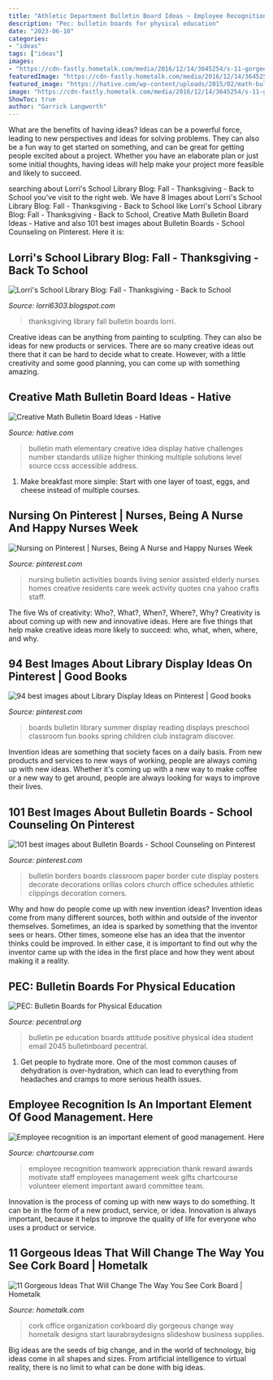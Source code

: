 ```yaml
---
title: "Athletic Department Bulletin Board Ideas ~ Employee Recognition Is An Important Element Of Good Management. Here"
description: "Pec: bulletin boards for physical education"
date: "2023-06-10"
categories:
- "ideas"
tags: ["ideas"]
images:
- "https://cdn-fastly.hometalk.com/media/2016/12/14/3645254/s-11-gorgeous-ideas-that-will-change-the-way-you-see-cork-board.jpg?size=1600x1000&amp;nocrop=1"
featuredImage: "https://cdn-fastly.hometalk.com/media/2016/12/14/3645254/s-11-gorgeous-ideas-that-will-change-the-way-you-see-cork-board.jpg?size=1600x1000&amp;nocrop=1"
featured_image: "https://hative.com/wp-content/uploads/2015/02/math-bulletin-board-ideas/10-math-bulletin-board.jpg"
image: "https://cdn-fastly.hometalk.com/media/2016/12/14/3645254/s-11-gorgeous-ideas-that-will-change-the-way-you-see-cork-board.jpg?size=1600x1000&amp;nocrop=1"
ShowToc: true
author: "Garrick Langworth"
---
```



What are the benefits of having ideas?
Ideas can be a powerful force, leading to new perspectives and ideas for solving problems. They can also be a fun way to get started on something, and can be great for getting people excited about a project. Whether you have an elaborate plan or just some initial thoughts, having ideas will help make your project more feasible and likely to succeed.

	

		
searching about Lorri&#039;s School Library Blog: Fall - Thanksgiving - Back to School you've visit to the right web. We have 8 Images about Lorri&#039;s School Library Blog: Fall - Thanksgiving - Back to School like Lorri&#039;s School Library Blog: Fall - Thanksgiving - Back to School, Creative Math Bulletin Board Ideas - Hative and also 101 best images about Bulletin Boards - School Counseling on Pinterest. Here it is:
		
    
## Lorri&#039;s School Library Blog: Fall - Thanksgiving - Back To School

<img loading=lazy src="https://2.bp.blogspot.com/-7e5LStYt5gM/UbCtHr_JQqI/AAAAAAAAAJ8/QIb5sT46_JQ/s1600/Nikonold2010+083.JPG" onerror="this.onerror=null;this.src='https://tse3.mm.bing.net/th?id=OIP.ocytMNTAJDbkZmqMNRL7qwHaFj&amp;pid=15.1';" alt="Lorri&#039;s School Library Blog: Fall - Thanksgiving - Back to School">

_Source: lorri6303.blogspot.com_

>thanksgiving library fall bulletin boards lorri. 

	

Creative ideas can be anything from painting to sculpting. They can also be ideas for new products or services. There are so many creative ideas out there that it can be hard to decide what to create. However, with a little creativity and some good planning, you can come up with something amazing.

    
## Creative Math Bulletin Board Ideas - Hative

<img loading=lazy src="https://hative.com/wp-content/uploads/2015/02/math-bulletin-board-ideas/10-math-bulletin-board.jpg" onerror="this.onerror=null;this.src='https://tse1.mm.bing.net/th?id=OIP.9rzxnoQAP2h4aTIkZ1wSywHaJk&amp;pid=15.1';" alt="Creative Math Bulletin Board Ideas - Hative">

_Source: hative.com_

>bulletin math elementary creative idea display hative challenges number standards utilize higher thinking multiple solutions level source ccss accessible address. 

	

1. Make breakfast more simple: Start with one layer of toast, eggs, and cheese instead of multiple courses. 

    
## Nursing On Pinterest | Nurses, Being A Nurse And Happy Nurses Week

<img loading=lazy src="https://s-media-cache-ak0.pinimg.com/236x/b1/1b/eb/b11bebda807d558a4199c6cbaf9ab86f.jpg" onerror="this.onerror=null;this.src='https://tse2.mm.bing.net/th?id=OIP.5dnwh7sFYBdELK0ZNyvFIgHaK8&amp;pid=15.1';" alt="Nursing on Pinterest | Nurses, Being A Nurse and Happy Nurses Week">

_Source: pinterest.com_

>nursing bulletin activities boards living senior assisted elderly nurses homes creative residents care week activity quotes cna yahoo crafts staff. 

	

The five Ws of creativity: Who?, What?, When?, Where?, Why?
Creativity is about coming up with new and innovative ideas. Here are five things that help make creative ideas more likely to succeed: who, what, when, where, and why.

    
## 94 Best Images About Library Display Ideas On Pinterest | Good Books

<img loading=lazy src="https://s-media-cache-ak0.pinimg.com/736x/ba/ba/69/baba691f1ee663821ccce5ee84558942.jpg" onerror="this.onerror=null;this.src='https://tse2.mm.bing.net/th?id=OIP.gtWLO73V2IPpVchVKzvjSQHaJ3&amp;pid=15.1';" alt="94 best images about Library Display Ideas on Pinterest | Good books">

_Source: pinterest.com_

>boards bulletin library summer display reading displays preschool classroom fun books spring children club instagram discover. 

	

Invention ideas are something that society faces on a daily basis. From new products and services to new ways of working, people are always coming up with new ideas. Whether it's coming up with a new way to make coffee or a new way to get around, people are always looking for ways to improve their lives. 

    
## 101 Best Images About Bulletin Boards - School Counseling On Pinterest

<img loading=lazy src="https://s-media-cache-ak0.pinimg.com/736x/98/3a/61/983a61db4c2be1000511b4f44dc8b199--bulletin-board-borders-bulletin-board-paper.jpg" onerror="this.onerror=null;this.src='https://tse1.mm.bing.net/th?id=OIP.LJiFGIeBBz9plkYBE_nHtwHaJ3&amp;pid=15.1';" alt="101 best images about Bulletin Boards - School Counseling on Pinterest">

_Source: pinterest.com_

>bulletin borders boards classroom paper border cute display posters decorate decorations orillas colors church office schedules athletic clippings decoration corners. 

	

Why and how do people come up with new invention ideas?
Invention ideas come from many different sources, both within and outside of the inventor themselves. Sometimes, an idea is sparked by something that the inventor sees or hears. Other times, someone else has an idea that the inventor thinks could be improved. In either case, it is important to find out why the inventor came up with the idea in the first place and how they went about making it a reality.

    
## PEC: Bulletin Boards For Physical Education

<img loading=lazy src="https://www.pecentral.org/BulletinBoard/Images/2045.jpg" onerror="this.onerror=null;this.src='https://tse4.mm.bing.net/th?id=OIP.qQuIKS7heMvw6vff0W2l6AHaFj&amp;pid=15.1';" alt="PEC: Bulletin Boards for Physical Education">

_Source: pecentral.org_

>bulletin pe education boards attitude positive physical idea student email 2045 bulletinboard pecentral. 

	

1. Get people to hydrate more. One of the most common causes of dehydration is over-hydration, which can lead to everything from headaches and cramps to more serious health issues.

    
## Employee Recognition Is An Important Element Of Good Management. Here

<img loading=lazy src="http://www.chartcourse.com/wp-content/uploads/2015/02/IMG_1869.jpg" onerror="this.onerror=null;this.src='https://tse2.mm.bing.net/th?id=OIP.3BB-1HT1fCna9C-PlF0kaAHaE7&amp;pid=15.1';" alt="Employee recognition is an important element of good management. Here">

_Source: chartcourse.com_

>employee recognition teamwork appreciation thank reward awards motivate staff employees management week gifts chartcourse volunteer element important award committee team. 

	

Innovation is the process of coming up with new ways to do something. It can be in the form of a new product, service, or idea. Innovation is always important, because it helps to improve the quality of life for everyone who uses a product or service.

    
## 11 Gorgeous Ideas That Will Change The Way You See Cork Board | Hometalk

<img loading=lazy src="https://cdn-fastly.hometalk.com/media/2016/12/14/3645254/s-11-gorgeous-ideas-that-will-change-the-way-you-see-cork-board.jpg?size=1600x1000&amp;nocrop=1" onerror="this.onerror=null;this.src='https://tse1.mm.bing.net/th?id=OIP.zy9atIv9qPauoY3Q6Zb_HgHaFj&amp;pid=15.1';" alt="11 Gorgeous Ideas That Will Change The Way You See Cork Board | Hometalk">

_Source: hometalk.com_

>cork office organization corkboard diy gorgeous change way hometalk designs start laurabraydesigns slideshow business supplies. 

	

Big ideas are the seeds of big change, and in the world of technology, big ideas come in all shapes and sizes. From artificial intelligence to virtual reality, there is no limit to what can be done with big ideas.

